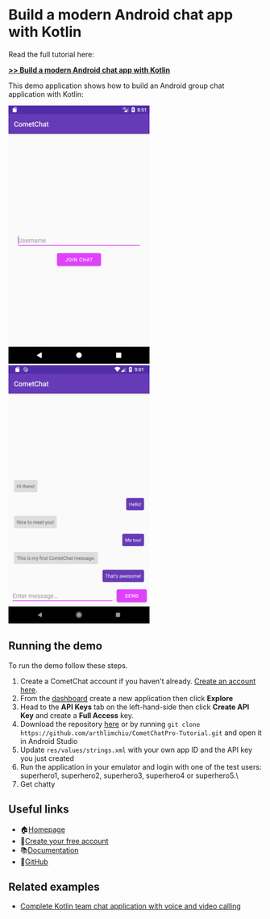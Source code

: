 # Build a modern Android chat app with Kotlin

Read the full tutorial here:

[**>> Build a modern Android chat app with Kotlin**](https://paper.dropbox.com/doc/Build-a-modern-Android-chat-app-with-Kotlin--AXnKQvBG15aDT9uHJiOgeIblAg-RkqBGaoZOAfzHR1ARj3Hs)

This demo application shows how to build an Android group chat application with Kotlin:

<img src="screenshots/screenshot_1.png" height="512" width="280"> <img src="screenshots/screenshot_2.png" height="512" width="280">

## Running the demo

To run the demo follow these steps.

1. Create a CometChat account if you haven't already. [Create an account here](https://github.com/bookercodes/kotlin-group-chat/archive/master.zip).
2. From the [dashboard](https://app.cometchat.com/#/apps) create a new application then click **Explore**
3. Head to the **API Keys** tab on the left-hand-side then click **Create API Key** and create a **Full Access** key.
4. Download the repository [here](https://github.com/bookercodes/kotlin-group-chat/archive/master.zip) or by running `git clone https://github.com/arthlimchiu/CometChatPro-Tutorial.git` and open it in Android Studio
5. Update `res/values/strings.xml` with your own app ID and the API key you just created
6. Run the application in your emulator and login with one of the test users: superhero1, superhero2, superhero3, superhero4 or superhero5.\
7. Get chatty


## Useful links

- 🏠[Homepage](https://cometchat.com/pro)
- 🚀[Create your free account](https://app.cometchat.com/#/register)
- 📚[Documentation](https://prodocs.cometchat.com/docs)
- 👾[GitHub](https://github.com/CometChat-Pro)


## Related examples

* [Complete Kotlin team chat application with voice and video calling](https://github.com/cometchat-pro/android-kotlin-chat-app)

